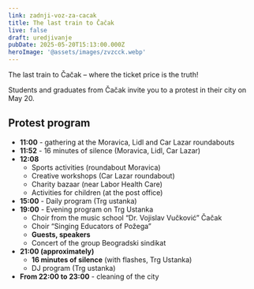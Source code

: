 ```yaml
---
link: zadnji-voz-za-cacak
title: The last train to Čačak
live: false
draft: uredjivanje
pubDate: 2025-05-20T15:13:00.000Z
heroImage: '@assets/images/zvzcck.webp'
---
```

The last train to Čačak – where the ticket price is the truth!

Students and graduates from Čačak invite you to a protest in their city on May 20.

## Protest program

- **11:00** - gathering at the Moravica, Lidl and Car Lazar roundabouts
- **11:52** - 16 minutes of silence (Moravica, Lidl, Car Lazar)
- **12:08**
    - Sports activities (roundabout Moravica)
    - Creative workshops (Car Lazar roundabout)
    - Charity bazaar (near Labor Health Care)
    - Activities for children (at the post office)
- **15:00** - Daily program (Trg ustanka)
- **19:00** - Evening program on Trg Ustanka
    - Choir from the music school “Dr. Vojislav Vučković” Čačak
    - Choir “Singing Educators of Požega”
    - **Guests, speakers**
    - Concert of the group Beogradski sindikat
- **21:00 (approximately)**
    - **16 minutes of silence** (with flashes, Trg Ustanka)
    - DJ program (Trg ustanka)
- **From 22:00 to 23:00** - cleaning of the city
